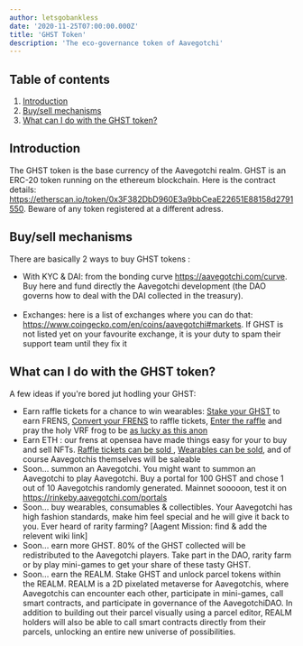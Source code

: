 ```yaml
---
author: letsgobankless
date: '2020-11-25T07:00:00.000Z'
title: 'GHST Token'
description: 'The eco-governance token of Aavegotchi'
---
```


## Table of contents
1. <a href=#introduction>Introduction</a>
2. <a href=#buy-sell-mechanisms>Buy/sell mechanisms</a>
3. <a href=#what-can-i-do-with-the-ghst-token>What can I do with the GHST token?</a>


## Introduction

The GHST token is the base currency of the Aavegotchi realm. GHST is an ERC-20 token running on the ethereum blockchain. Here is the contract details: <a href="https://etherscan.io/token/0x3F382DbD960E3a9bbCeaE22651E88158d2791550">https://etherscan.io/token/0x3F382DbD960E3a9bbCeaE22651E88158d2791550</a>. Beware of any token registered at a different adress.




## Buy/sell mechanisms
There are basically 2 ways to buy GHST tokens :
<ul>
  <li>With KYC & DAI: from the bonding curve <a href="https://aavegotchi.com/curve">https://aavegotchi.com/curve</a>. Buy here and fund directly the Aavegotchi development (the DAO governs how to deal with the DAI collected in the treasury). </li>
<br>
  <li>Exchanges: here is a list of exchanges where you can do that: <a href="https://www.coingecko.com/en/coins/aavegotchi#markets">https://www.coingecko.com/en/coins/aavegotchi#markets</a>. If GHST is not listed yet on your favourite exchange, it is your duty to spam their support team until they fix it</li>
</ul>

## What can I do with the GHST token?
A few ideas if you're bored jut hodling your GHST:
<ul>
  <li>Earn raffle tickets for a chance to win wearables: <a href="https://aavegotchi.com/stake"> Stake your GHST</a> to earn FRENS, <a href="https://aavegotchi.com/shop"> Convert your FRENS</a> to raffle tickets, <a href="https://aavegotchi.com/raffle"> Enter the raffle</a> and pray the holy VRF frog to be <a href="https://aavegotchi.medium.com/anon-and-the-green-ticket-5776969b3a69">as lucky as this anon</a></li>
  <li>Earn ETH : our frens at opensea have made things easy for your to buy and sell NFTs. <a href="https://opensea.io/assets/aavegotchi-frens-raffle-tickets">Raffle tickets can be sold </a>, <a href="https://opensea.io/assets/aavegotchi-wearable-vouchers">Wearables can be sold</a>, and of course Aavegotchis themselves will be saleable</li> 
  <li>Soon... summon an Aavegotchi. You might want to summon an Aavegotchi to play Aavegotchi. Buy a portal for 100 GHST and chose 1 out of 10 Aavegotchis randomly generated. Mainnet sooooon, test it on <a href="https://rinkeby.aavegotchi.com/portals">https://rinkeby.aavegotchi.com/portals</a></li>
  <li>Soon... buy wearables, consumables & collectibles. Your Aavegotchi has high fashion standards, make him feel special and he will give it back to you. Ever heard of rarity farming? [Aagent Mission: find & add the relevent wiki link]</li>
  <li>Soon... earn more GHST. 80% of the GHST collected will be redistributed to the Aavegotchi players. Take part in the DAO, rarity farm or by play mini-games to get your share of these tasty GHST.</li>
  <li>Soon... earn the REALM. Stake GHST and unlock parcel tokens within the REALM. REALM is a 2D pixelated metaverse for Aavegotchis, where Aavegotchis can encounter each other, participate in mini-games, call smart contracts, and participate in governance of the AavegotchiDAO. In addition to building out their parcel visually using a parcel editor, REALM holders will also be able to call smart contracts directly from their parcels, unlocking an entire new universe of possibilities.</li>
</ul>
